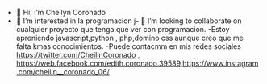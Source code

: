 - 👋 Hi, I’m Cheilyn Coronado
- 👀 I’m interested in  la programacion
j- 💞️ I’m looking to collaborate on cualquier proyecto que tenga que ver con programacion.
-Estoy apreniendo  javascript,python , php,domino css aunque creo que me falta  kmas conocimientos.
-Puede  contacmm  en mis redes sociales  https://twitter.com/CheilinCoronado , https://web.facebook.com/edith.coronado.39589,https://www.instagram.com/cheilin__coronado_06/
<!---
China-7/China-7 is a ✨ special ✨ repository because its `README.md` (this file) appears on your GitHub profile.
You can click the Preview link to take a look at your changes.
--->
